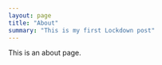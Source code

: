 ```yaml
---
layout: page
title: "About"
summary: "This is my first Lockdown post"
---
```


This is an about page.
